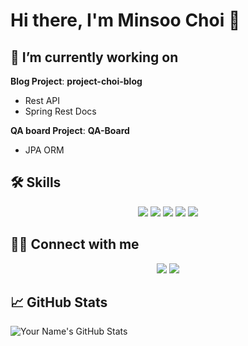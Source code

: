 # Hi there, I'm Minsoo Choi 👋

<!-- 
## 👨🏻‍💻 About Me
I love creating things, and I'm passionate about [Your Interests]. In my free time, you'll find me [Your Hobbies].

 -->
## 🔭 I’m currently working on

**Blog Project**: **project-choi-blog**
- Rest API
- Spring Rest Docs

**QA board Project**: **QA-Board**
- JPA ORM


## 🛠 Skills
<p align="center">
  <img src="https://img.shields.io/badge/Java-007396.svg?style=flat-square&logo=Java&logoColor=white">
  <img src="https://img.shields.io/badge/Spring-6DB33F.svg?style=flat-square&logo=Spring&logoColor=white">
  <img src="https://img.shields.io/badge/Thymeleaf-005F0F.svg?style=flat-square&logo=Thymeleaf&logoColor=white">
  <img src="https://img.shields.io/badge/REST%20API-336791.svg?style=flat-square&logo=Postman&logoColor=white">
  <img src="https://img.shields.io/badge/MySQL-4479A1.svg?style=flat-square&logo=MySQL&logoColor=white">
</p>


## 🤝🏻 Connect with me
<p align="center">
  <a href="https://velog.io/@lucaschoi"><img src="https://img.shields.io/badge/Velog.lucaschoi-20c997?style=flat-square&logo=Vimeo&logoColor=white"/></a>
  <a href="mailto:ms.lucaschoi@gmail.com"><img src="https://img.shields.io/badge/ms.lucaschoi@gmail.com-D14836?style=flat-square&logo=Gmail&logoColor=white"/></a>
</p>


## 📈 GitHub Stats
![Your Name's GitHub Stats](https://github-readme-stats.vercel.app/api?username=lucaschoi99&show_icons=true&count_private=true&theme=radical&langs_count=3)


